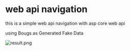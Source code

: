 # web api navigation

this is a simple web api navigation with asp core web api

using Bougs as Generated Fake Data 

![result.png](result)
